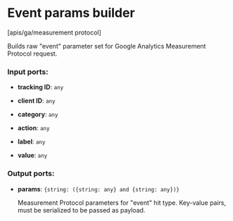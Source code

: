 # Event params builder

[apis/ga/measurement protocol]

Builds raw "event" parameter set for Google Analytics Measurement Protocol request.

### Input ports:

* __tracking ID__: `any`


* __client ID__: `any`


* __category__: `any`


* __action__: `any`


* __label__: `any`


* __value__: `any`

### Output ports:

* __params__: `{string: ({string: any} and {string: any})}`

    Measurement Protocol parameters for "event" hit type. Key-value pairs, must be serialized to be passed as payload.

